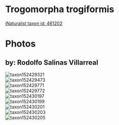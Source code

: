 
Trogomorpha trogiformis
=======================
  
[iNaturalist taxon id: 461202](https://www.inaturalist.org/taxa/461202)
# Photos

## by: Rodolfo Salinas Villarreal
  
![taxon152429321](https://inaturalist-open-data.s3.amazonaws.com/photos/163322357/medium.jpg)  
![taxon152429473](https://inaturalist-open-data.s3.amazonaws.com/photos/163323683/medium.jpeg)  
![taxon152429771](https://inaturalist-open-data.s3.amazonaws.com/photos/163324014/medium.jpg)  
![taxon152429772](https://inaturalist-open-data.s3.amazonaws.com/photos/163324015/medium.jpg)  
![taxon152430197](https://inaturalist-open-data.s3.amazonaws.com/photos/163324449/medium.jpg)  
![taxon152430199](https://inaturalist-open-data.s3.amazonaws.com/photos/163324451/medium.jpg)  
![taxon152430201](https://inaturalist-open-data.s3.amazonaws.com/photos/163324453/medium.jpg)  
![taxon152430203](https://inaturalist-open-data.s3.amazonaws.com/photos/163324454/medium.jpg)  
![taxon152430205](https://inaturalist-open-data.s3.amazonaws.com/photos/163324456/medium.jpg)